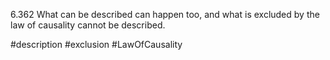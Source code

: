 6.362 What can be described can happen too, and what is excluded by the law of causality cannot be described.

#description #exclusion #LawOfCausality